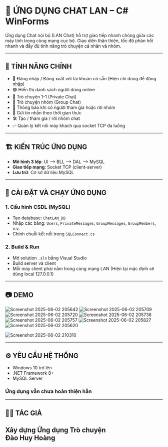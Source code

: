 # 💬 ỨNG DỤNG CHAT LAN – C# WinForms

Ứng dụng Chat nội bộ (LAN Chat) hỗ trợ giao tiếp nhanh chóng giữa các máy tính trong cùng mạng cục bộ. Giao diện thân thiện, tốc độ phản hồi nhanh và đầy đủ tính năng trò chuyện cá nhân và nhóm.

---

## 🚀 TÍNH NĂNG CHÍNH

- 👤 Đăng nhập / Đăng xuất với tài khoản có sẵn (Hiện chỉ dùng để đăng nhập)
- 🟢 Hiển thị danh sách người dùng online
- 💬 Trò chuyện 1-1 (Private Chat)
- 👥 Trò chuyện nhóm (Group Chat)
- 📢 Thông báo khi có người tham gia hoặc rời nhóm
- 🔔 Gửi tin nhắn theo thời gian thực
- 🛠️ Tạo / tham gia / rời nhóm chat
- ✅ Quản lý kết nối máy khách qua socket TCP đa luồng 

---

## 🏗️ KIẾN TRÚC ỨNG DỤNG

- **Mô hình 3 lớp**: UI ⟶ BLL ⟶ DAL ⟶ MySQL
- **Giao tiếp mạng**: Socket TCP (client-server)
- **Lưu trữ**: Cơ sở dữ liệu MySQL

---

## 🔧 CÀI ĐẶT VÀ CHẠY ỨNG DỤNG

### 1. Cấu hình CSDL (MySQL)

- Tạo database: `ChatLAN_DB`
- Nhập các bảng: `Users`, `PrivateMessages`, `GroupMessages`, `GroupMembers`, v.v.
- Chỉnh chuỗi kết nối trong `SQLConnect.cs`

### 2. Build & Run

- Mở solution `.sln` bằng Visual Studio
- Build server và client
- Mỗi máy client phải nằm trong cùng mạng LAN (Hiện tại mặc định sẽ dùng local 127.0.0.1)

---

## 📷 DEMO

![Screenshot 2025-06-02 205642](https://github.com/user-attachments/assets/4bfe448b-de89-4260-84d4-2b44679a6f3c)
![Screenshot 2025-06-02 205709](https://github.com/user-attachments/assets/780dc2ec-226c-477d-b726-a8f2cf3fd197)
![Screenshot 2025-06-02 205720](https://github.com/user-attachments/assets/69a535c2-288d-4c72-9c7a-d6e820c173b7)
![Screenshot 2025-06-02 205738](https://github.com/user-attachments/assets/97af112b-3e3f-4df2-91dd-9441fa526446)
![Screenshot 2025-06-02 205757](https://github.com/user-attachments/assets/f10a9678-1849-44ab-a542-c9938762f378)
![Screenshot 2025-06-02 205827](https://github.com/user-attachments/assets/df5a9519-0880-4b4b-b21e-08752a223913)
![Screenshot 2025-06-02 205620](https://github.com/user-attachments/assets/65428244-bc35-4a13-8a74-437ddebfedc3)

![Screenshot 2025-06-02 210310](https://github.com/user-attachments/assets/8365a378-f242-429c-861f-f0b18b2f570b)

---

## ⚙️ YÊU CẦU HỆ THỐNG

- Windows 10 trở lên
- .NET Framework 8+ 
- MySQL Server

### Ứng dụng vẫn chưa hoàn thiện hẳn
---

## 👨‍💻 TÁC GIẢ

**Xây dựng Ứng dụng Trò chuyện**    
      **Đào Huy Hoàng**
---
